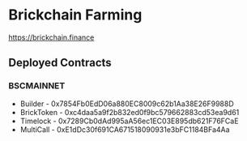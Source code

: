 # Brickchain Farming

https://brickchain.finance

## Deployed Contracts

### BSCMAINNET

- Builder - 0x7854Fb0EdD06a880EC8009c62b1Aa38E26F9988D
- BrickToken - 0xc4daa5a9f2b832ed0f9bc579662883cd53ea9d61
- Timelock - 0x7289Cb0dAd995aA56ec1EC03E895db621F76FCaE
- MultiCall - 0xE1dDc30f691CA671518090931e3bFC1184BFa4Aa
